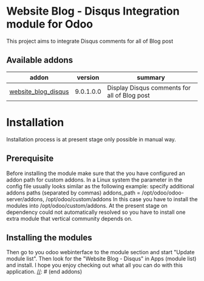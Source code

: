 Website Blog - Disqus Integration module for Odoo
===================

This project aims to integrate Disqus comments for all of Blog post

[//]: # (addons)
Available addons
----------------
addon | version | summary
--- | --- | ---
[website_blog_disqus](website_blog_disqus/) | 9.0.1.0.0 | Display Disqus comments for all of Blog post


# Installation #
Installation process is at present stage only possible in manual way.
## Prerequisite ##
Before installing the module make sure that the you have configured an addon path for custom addons. In a Linux system the parameter in the config file usually looks similar as the following example:
 specify additional addons paths (separated by commas)
addons_path = /opt/odoo/odoo-server/addons, /opt/odoo/custom/addons
In this case you have to install the modules into /opt/odoo/custom/addons. At the present stage on dependency could not automatically resolved so you have to install one extra module that vertical community depends on.

## Installing the modules ##
Then go to you odoo webinterface to the module section and start "Update module list". Then look for the "Website Blog - Disqus" in Apps (module list) and install.
I hope you enjoy checking out what all you can do with this application.
[//]: # (end addons)
